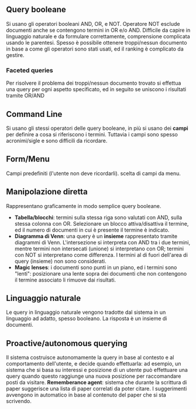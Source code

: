 ## Query booleane
Si usano gli operatori booleani AND, OR, e NOT. Operatore NOT esclude documenti anche se contengono termini in OR e/o AND.
Difficile da capire in linguaggio naturale e da formulare correttamente, comprensione complicata usando le parentesi.
Spesso è possibile ottenere troppi/nessun documento in base a come gli operatori sono stati usati, ed il ranking è complicato da gestire.


### Faceted queries 
Per risolvere il problema dei troppi/nessun documento trovato si effettua una query per ogni aspetto specificato, ed in seguito se uniscono i risultati tramite OR/AND

## Command Line
Si usano gli stessi operatori delle query booleane, in più si usano dei **campi** per definire a cosa si riferiscono i termini. Tuttavia i campi sono spesso acronimi/sigle e sono difficili da ricordare.

## Form/Menu
Campi predefiniti (l'utente non deve ricordarli). scelta di campi da menu.

## Manipolazione diretta
Rappresentano graficamente in modo semplice query booleane.

- **Tabella/blocchi**: termini sulla stessa riga sono valutati con AND, sulla stessa colonna con OR. Selezionare un blocco attiva/disattiva il termine, ed il numero di documenti in cui è presente il termine è indicato.
- **Diagramma di Venn**: una query è un **insieme** rappresentato tramite diagrammi di Venn. L'intersezione si interpreta con AND tra i due termini, mentre termini non intersecati (unione) si interpretano con OR; termini con NOT si interpretano come differenza. I termini al di fuori dell'area di query (insieme) non sono considerati.
- **Magic lenses**: i documenti sono punti in un piano, ed i termini sono "lenti": posizionare una lente sopra dei documenti che non contengono il termine associato li rimuove dai risultati.

## Linguaggio naturale
Le query in linguaggio naturale vengono tradotte dal sistema in un linguaggio ad adatto, spesso booleano. La risposta è un insieme di documenti.

## Proactive/autonomous querying
Il sistema costruisce autonomamente la query in base al contesto e al comportamento dell'utente, e decide quando effettuarla: ad esempio, un sistema che si basa su interessi e posizione di un utente può effettuare una query quando questo raggiunge una nuova posizione per raccomandare posti da visitare.
**Rememberance agent**: sistema che durante la scrittura di paper suggerisce una lista di paper correlati da poter citare. I suggerimenti avvengono in automatico in base al contenuto del paper che si sta scrivendo.